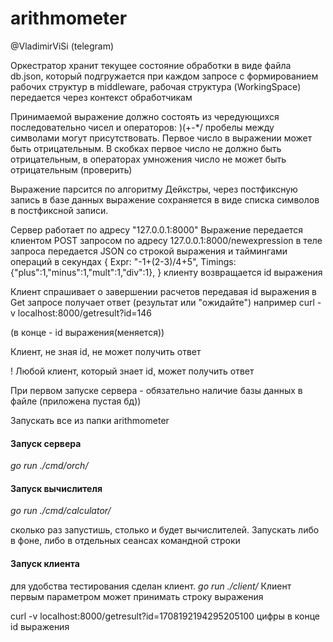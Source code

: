 # arithmometer
@VladimirViSi (telegram)

Оркестратор хранит текущее состояние обработки в виде файла db.json, который подгружается
при каждом запросе c формированием рабочих структур в middleware, рабочая структура
(WorkingSpace) передается через контекст обработчикам



Принимаемой выражение должно состоять из чередующихся последовательно чисел и операторов: )(+-*/
пробелы между символами могут присутствовать.
Первое число в выражении может быть отрицательным. 
В скобках первое число не должно быть отрицательным, в операторах умножения число 
не может быть отрицательным (проверить)

Выражение парсится по алгоритму Дейкстры, через постфиксную запись
в базе данных выражение сохраняется в виде списка символов в постфиксной записи.

Сервер работает по адресу "127.0.0.1:8000"
Выражение передается клиентом POST запросом по адресу 
127.0.0.1:8000/newexpression
в теле запроса передается JSON со строкой выражения и таймингами операций в секундах
{
Expr:    "-1+(2-3)/4+5",
Timings: {"plus":1,"minus":1,"mult":1,"div":1},
}
клиенту возвращается id выражения

Клиент спрашивает о завершении расчетов передавая id выражения в Get запросе
получает ответ (результат или "ожидайте")
например 
curl -v localhost:8000/getresult?id=146

(в конце - id выражения(меняется))

Клиент, не зная id, не может получить ответ

! Любой клиент, который знает id, может получить ответ

При первом запуске сервера - обязательно наличие базы данных в файле (приложена пустая бд))

Запускать все из папки arithmometer

#### Запуск сервера

_go run ./cmd/orch/_

#### Запуск вычислителя

_go run ./cmd/calculator/_

сколько раз запустишь, столько и будет вычислителей. Запускать либо в фоне, либо
в отдельных сеансах командной строки

#### Запуск клиента
для удобства тестирования сделан клиент.
_go run ./client/_
 Клиент первым параметром может принимать строку выражения



curl -v localhost:8000/getresult?id=1708192194295205100
цифры в конце id выражения

